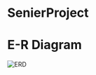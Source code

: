 # SenierProject

# E-R Diagram
![ERD](https://github.com/wnghdtjr129/SenierProject/blob/main/picture/chageERD.png)
